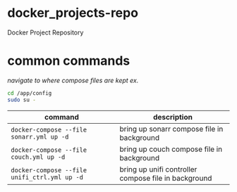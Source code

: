 # docker_projects-repo

Docker Project Repository

# common commands

*navigate to  where compose files are kept*
*ex.*
```bash
cd /app/config
sudo su -
```

|command|description|
|-------|-----------|
|`docker-compose --file sonarr.yml up -d`|bring up sonarr compose file in background|
|`docker-compose --file couch.yml up -d`|bring up couch compose file in background|
|`docker-compose --file unifi_ctrl.yml up -d`|bring up unifi controller compose file in background|
